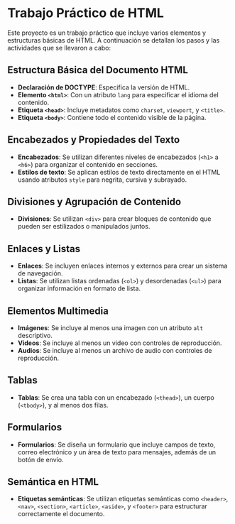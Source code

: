 # Trabajo Práctico de HTML

Este proyecto es un trabajo práctico que incluye varios elementos y estructuras básicas de HTML. A continuación se detallan los pasos y las actividades que se llevaron a cabo:

## Estructura Básica del Documento HTML

- **Declaración de DOCTYPE**: Especifica la versión de HTML.
- **Elemento `<html>`**: Con un atributo `lang` para especificar el idioma del contenido.
- **Etiqueta `<head>`**: Incluye metadatos como `charset`, `viewport`, y `<title>`.
- **Etiqueta `<body>`**: Contiene todo el contenido visible de la página.

## Encabezados y Propiedades del Texto

- **Encabezados**: Se utilizan diferentes niveles de encabezados (`<h1>` a `<h6>`) para organizar el contenido en secciones.
- **Estilos de texto**: Se aplican estilos de texto directamente en el HTML usando atributos `style` para negrita, cursiva y subrayado.

## Divisiones y Agrupación de Contenido

- **Divisiones**: Se utilizan `<div>` para crear bloques de contenido que pueden ser estilizados o manipulados juntos.

## Enlaces y Listas

- **Enlaces**: Se incluyen enlaces internos y externos para crear un sistema de navegación.
- **Listas**: Se utilizan listas ordenadas (`<ol>`) y desordenadas (`<ul>`) para organizar información en formato de lista.

## Elementos Multimedia

- **Imágenes**: Se incluye al menos una imagen con un atributo `alt` descriptivo.
- **Videos**: Se incluye al menos un video con controles de reproducción.
- **Audios**: Se incluye al menos un archivo de audio con controles de reproducción.

## Tablas

- **Tablas**: Se crea una tabla con un encabezado (`<thead>`), un cuerpo (`<tbody>`), y al menos dos filas.

## Formularios

- **Formularios**: Se diseña un formulario que incluye campos de texto, correo electrónico y un área de texto para mensajes, además de un botón de envío.

## Semántica en HTML

- **Etiquetas semánticas**: Se utilizan etiquetas semánticas como `<header>`, `<nav>`, `<section>`, `<article>`, `<aside>`, y `<footer>` para estructurar correctamente el documento.

